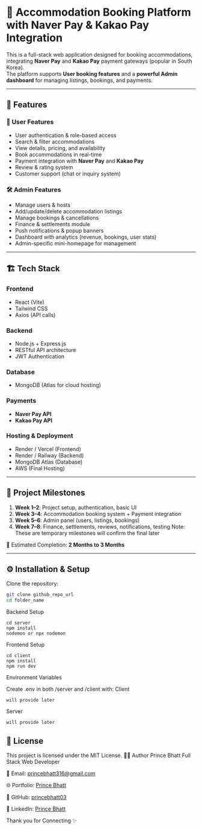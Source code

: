 # 🏨 Accommodation Booking Platform with Naver Pay & Kakao Pay Integration

This is a full-stack web application designed for booking accommodations, integrating **Naver Pay** and **Kakao Pay** payment gateways (popular in South Korea).  
The platform supports **User booking features** and a **powerful Admin dashboard** for managing listings, bookings, and payments.

---

## 🚀 Features

### 👤 User Features
- User authentication & role-based access  
- Search & filter accommodations  
- View details, pricing, and availability  
- Book accommodations in real-time  
- Payment integration with **Naver Pay** and **Kakao Pay**  
- Review & rating system  
- Customer support (chat or inquiry system)  

### 🛠️ Admin Features
- Manage users & hosts  
- Add/update/delete accommodation listings  
- Manage bookings & cancellations  
- Finance & settlements module  
- Push notifications & popup banners  
- Dashboard with analytics (revenue, bookings, user stats)  
- Admin-specific mini-homepage for management  

---

## 🏗️ Tech Stack

### Frontend
- React (Vite) 
- Tailwind CSS
- Axios (API calls)

### Backend
- Node.js + Express.js
- RESTful API architecture
- JWT Authentication

### Database
- MongoDB (Atlas for cloud hosting)

### Payments
- **Naver Pay API**
- **Kakao Pay API**

### Hosting & Deployment
- Render / Vercel (Frontend)
- Render / Railway (Backend)
- MongoDB Atlas (Database)
- AWS (Final Hosting)

---

## 📅 Project Milestones

1. **Week 1–2**: Project setup, authentication, basic UI  
2. **Week 3–4**: Accommodation booking system + Payment integration  
3. **Week 5–6**: Admin panel (users, listings, bookings)  
4. **Week 7–8**: Finance, settlements, reviews, notifications, testing
Note: These are temporary milestones will confirm the final later

📌 Estimated Completion: **2 Months to 3 Months**

---

## ⚙️ Installation & Setup

Clone the repository:

```bash
git clone github_repo_url
cd folder_name
```
Backend Setup
```
cd server
npm install
nodemon or npx nodemon
```
Frontend Setup
```
cd client
npm install
npm run dev
```
Environment Variables

Create .env in both /server and /client with:
Client
```env
will provide later
```
Server
```env
will provide later
```
## 📌 License

This project is licensed under the MIT License. 
👨‍💻 Author
Prince Bhatt
Full Stack Web Developer

📧 Email: princebhatt316@gmail.com

🌐 Portfolio: [Prince Bhatt](https://princebhatt03.github.io/Portfolio)

💼 GitHub: [princebhatt03](https://github.com/princebhatt03)

💬 LinkedIn: [Prince Bhatt](https://www.linkedin.com/in/prince-bhatt-0958a725a/)

Thank you for Connecting ✨
